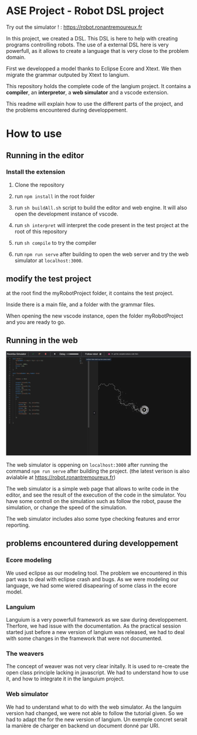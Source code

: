 # ASE Project - Robot DSL project

Try out the simulator ! : https://robot.ronantremoureux.fr

In this project, we created a DSL.
This DSL is here to help with creating programs controlling robots.
The use of a external DSL here is very powerfull, as it allows to create a language that is very close to the problem domain.

First we developped a model thanks to Eclipse Ecore and Xtext.
We then migrate the grammar outputed by Xtext to langium.

This repository holds the complete code of the langium project. It contains a **compiler**, an **interpretor**, a **web simulator** and a vscode extension.

This readme will explain how to use the different parts of the project, and the problems encountered during developpement.



# How to use

## Running in the editor

### Install the extension

1. Clone the repository

2. run `npm install` in the root folder

3. run `sh buildAll.sh` script to build the editor and web engine. It will also open the development instance of vscode.

4. run `sh interpret` will interpret the code present in the test project at the root of this repository

5. run `sh compile` to try the compiler 

6. run `npm run serve` after building to open the web server and try the web simulator at ```localhost:3000```.

## modify the test project

at the root find the myRobotProject folder, it contains the test project.

Inside there is a main file, and a folder with the grammar files.

When opening the new vscode instance, open the folder myRobotProject and you are ready to go.

## Running in the web

![webSimuImage](./ReadmeImg/WebSimu1.png)

The web simulator is oppening on ```localhost:3000``` after running the command ```npm run serve``` after building the project. (the latest verison is also avialable at https://robot.ronantremoureux.fr)

The web simulator is a simple web page that allows to write code in the editor, and see the result of the execution of the code in the simulator. You have some controll on the simulation such as follow the robot, pause the simulation, or change the speed of the simulation.

The web simulator includes also some type checking features and error reporting.

## problems encountered during developpement

### Ecore modeling

We used eclipse as our modeling tool. The problem we encountered in this part was to deal with eclipse crash and bugs. As we were modeling our language, we had some wiered disapearing of some class in the ecore model.

### Languium

Languium is a very powerfull framework as we saw during developpement. Therfore, we had issue with the documentation. As the practical session started just before a new version of langium was released, we had to deal with some changes in the framework that were not documented.

### The weavers

The concept of weaver was not very clear initally. It is used to re-create the open class principle lacking in javascript. We had to understand how to use it, and how to integrate it in the languium project.

### Web simulator

We had to understand what to do with the web simulator. As the languim version had changed, we were not able to follow the tutorial given. So we had to adapt the for the new version of langium. Un exemple concret serait la manière de charger en backend un document donné par URI.


